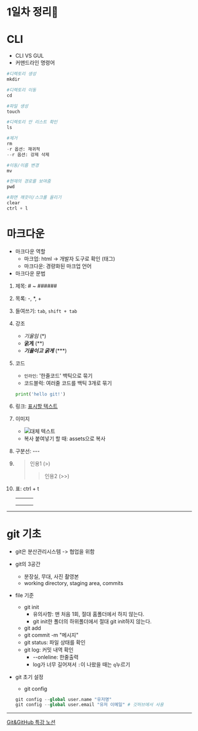 # 1일차 정리🍕





# CLI

- CLI VS GUL
- 커맨드라인 명령어

```python
#디렉토리 생성
mkdir

#디렉토리 이동
cd

#파일 생성
touch

#디렉토리 안 리스트 확인
ls

#제거
rm
-r 옵션: 재귀적
--r 옵션: 강제 삭제

#이동/이름 변경
mv

#현재의 경로를 보여줌
pwd

#화면 깨끗이/스크롤 올리기
clear
ctrl + l
```



# 마크다운

- 마크다운 역할
  - 마크업: html -> 개발자 도구로 확인 (태그)
  - 마크다운: 경량화된 마크업 언어
- 마크다운 문법

1. 제목: # ~ ######
2. 목록: -, *, +
3. 들여쓰기: `tab`, `shift + tab`
4. 강조
   - *기울임* (*)
   - **굵게** (**)
   - ***기울이고 굵게***  (***)

5. 코드

   - `인라인`: '한줄코드' 백틱으로 묶기
   - 코드블럭: 여러줄 코드를 백틱 3개로 묶기

   ```python
   print('hello git!')
   ```

6. 링크: [표시할 텍스트](url)

7. 이미지

   - ![대체 텍스트](url)
   - 복사 붙여넣기 할 때: assets으로 복사

8. 구분선: ---

9. > 인용1 (>)
   >
   > > 인용2 (>>)

10. 표: ctrl + t

    |      |      |      |
    | ---- | ---- | ---- |
    |      |      |      |
    |      |      |      |
    |      |      |      |



---



# git 기초

- git은 분산관리시스템 -> 협업을 위함
  
- git의 3공간
  
  - 분장실, 무대, 사진 촬영본
  - working directory, staging area, commits
  
- file 기준
  - git init
    - 유의사항: 맨 처음 1회, 절대 홈폴더에서 하지 않는다.
    - git init한 폴더의 하위폴더에서 절대 git init하지 않는다.
  - git add
  - git commit -m "메시지"
  - git status: 파일 상태를 확인
  - git log: 커밋 내역 확인 
    - --onleline: 한줄출력
    - log가 너무 길어져서 `:`이 나왔을 때는 `q`누르기
  
- git 초기 설정

  - git config

  ```python
  git config --global user.name "유저명"
  git config --global user.email "유저 이메일" # 깃허브에서 사용
  ```

  

---

[Git&GitHub 특강 노션](https://hphk.notion.site/hphk/Git-5-_E-22-02-23-22-02-25-1b97e73779554044b56f15cd57693e9a)
